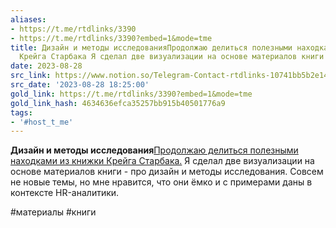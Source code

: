 ```yaml
---
aliases:
- https://t.me/rtdlinks/3390
- https://t.me/rtdlinks/3390?embed=1&mode=tme
title: Дизайн и методы исследованияПродолжаю делиться полезными находками из книжки
  Крейга Старбака Я сделал две визуализации на основе материалов книги  про
date: 2023-08-28
src_link: https://www.notion.so/Telegram-Contact-rtdlinks-10741bb5b2e1457c937ea2f096d50b8f
src_date: '2023-08-28 18:25:00'
gold_link: https://t.me/rtdlinks/3390?embed=1&mode=tme
gold_link_hash: 4634636efca35257bb915b40501776a9
tags:
- '#host_t_me'
---
```


**Дизайн и методы исследования**[Продолжаю делиться полезными находками из книжки Крейга Старбака.](https://link.springer.com/content/pdf/10.1007/978-3-031-28674-2.pdf?pdf=button) Я сделал две визуализации на основе материалов книги - про дизайн и методы исследования. Совсем не новые темы, но мне нравится, что они ёмко и с примерами даны в контексте HR-аналитики.   
  
#материалы #книги